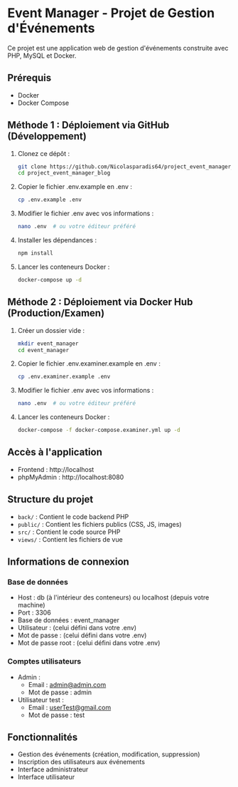 # Event Manager - Projet de Gestion d'Événements

Ce projet est une application web de gestion d'événements construite avec PHP, MySQL et Docker.

## Prérequis

- Docker
- Docker Compose

## Méthode 1 : Déploiement via GitHub (Développement)

1. Clonez ce dépôt :
   ```bash
   git clone https://github.com/Nicolasparadis64/project_event_manager_blog
   cd project_event_manager_blog
   ```

2. Copier le fichier .env.example en .env :
   ```bash
   cp .env.example .env
   ```

3. Modifier le fichier .env avec vos informations :
   ```bash
   nano .env  # ou votre éditeur préféré
   ```

4. Installer les dépendances :
   ```bash
   npm install
   ```

5. Lancer les conteneurs Docker :
   ```bash
   docker-compose up -d
   ```

## Méthode 2 : Déploiement via Docker Hub (Production/Examen)

1. Créer un dossier vide :
   ```bash
   mkdir event_manager
   cd event_manager
   ```

2. Copier le fichier .env.examiner.example en .env :
   ```bash
   cp .env.examiner.example .env
   ```

3. Modifier le fichier .env avec vos informations :
   ```bash
   nano .env  # ou votre éditeur préféré
   ```

4. Lancer les conteneurs Docker :
   ```bash
   docker-compose -f docker-compose.examiner.yml up -d
   ```

## Accès à l'application

- Frontend : http://localhost
- phpMyAdmin : http://localhost:8080

## Structure du projet

- `back/` : Contient le code backend PHP
- `public/` : Contient les fichiers publics (CSS, JS, images)
- `src/` : Contient le code source PHP
- `views/` : Contient les fichiers de vue

## Informations de connexion

### Base de données
- Host : db (à l'intérieur des conteneurs) ou localhost (depuis votre machine)
- Port : 3306
- Base de données : event_manager
- Utilisateur : (celui défini dans votre .env)
- Mot de passe : (celui défini dans votre .env)
- Mot de passe root : (celui défini dans votre .env)

### Comptes utilisateurs
- Admin :
  - Email : admin@admin.com
  - Mot de passe : admin
- Utilisateur test :
  - Email : userTest@gmail.com
  - Mot de passe : test

## Fonctionnalités

- Gestion des événements (création, modification, suppression)
- Inscription des utilisateurs aux événements
- Interface administrateur
- Interface utilisateur
